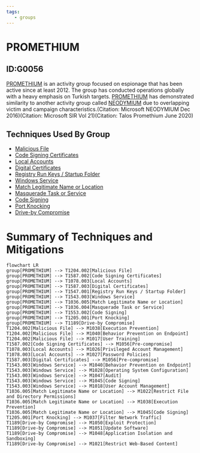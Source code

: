 ```yaml
---
tags:
   - groups
---
```

# PROMETHIUM
## ID:G0056
[PROMETHIUM](groups/G0056) is an activity group focused on espionage that has been active since at least 2012. The group has conducted operations globally with a heavy emphasis on Turkish targets. [PROMETHIUM](groups/G0056) has demonstrated similarity to another activity group called [NEODYMIUM](groups/G0055) due to overlapping victim and campaign characteristics.(Citation: Microsoft NEODYMIUM Dec 2016)(Citation: Microsoft SIR Vol 21)(Citation: Talos Promethium June 2020)
## Techniques Used By Group
* [Malicious File](techniques/T1204/002)
* [Code Signing Certificates](techniques/T1587/002)
* [Local Accounts](techniques/T1078/003)
* [Digital Certificates](techniques/T1587/003)
* [Registry Run Keys / Startup Folder](techniques/T1547/001)
* [Windows Service](techniques/T1543/003)
* [Match Legitimate Name or Location](techniques/T1036/005)
* [Masquerade Task or Service](techniques/T1036/004)
* [Code Signing](techniques/T1553/002)
* [Port Knocking](techniques/T1205/001)
* [Drive-by Compromise](techniques/T1189)

# Summary of Techniques and Mitigations
```mermaid
flowchart LR
group[PROMETHIUM] --> T1204.002[Malicious File]
group[PROMETHIUM] --> T1587.002[Code Signing Certificates]
group[PROMETHIUM] --> T1078.003[Local Accounts]
group[PROMETHIUM] --> T1587.003[Digital Certificates]
group[PROMETHIUM] --> T1547.001[Registry Run Keys / Startup Folder]
group[PROMETHIUM] --> T1543.003[Windows Service]
group[PROMETHIUM] --> T1036.005[Match Legitimate Name or Location]
group[PROMETHIUM] --> T1036.004[Masquerade Task or Service]
group[PROMETHIUM] --> T1553.002[Code Signing]
group[PROMETHIUM] --> T1205.001[Port Knocking]
group[PROMETHIUM] --> T1189[Drive-by Compromise]
T1204.002[Malicious File] --> M1038[Execution Prevention]
T1204.002[Malicious File] --> M1040[Behavior Prevention on Endpoint]
T1204.002[Malicious File] --> M1017[User Training]
T1587.002[Code Signing Certificates] --> M1056[Pre-compromise]
T1078.003[Local Accounts] --> M1026[Privileged Account Management]
T1078.003[Local Accounts] --> M1027[Password Policies]
T1587.003[Digital Certificates] --> M1056[Pre-compromise]
T1543.003[Windows Service] --> M1040[Behavior Prevention on Endpoint]
T1543.003[Windows Service] --> M1028[Operating System Configuration]
T1543.003[Windows Service] --> M1047[Audit]
T1543.003[Windows Service] --> M1045[Code Signing]
T1543.003[Windows Service] --> M1018[User Account Management]
T1036.005[Match Legitimate Name or Location] --> M1022[Restrict File and Directory Permissions]
T1036.005[Match Legitimate Name or Location] --> M1038[Execution Prevention]
T1036.005[Match Legitimate Name or Location] --> M1045[Code Signing]
T1205.001[Port Knocking] --> M1037[Filter Network Traffic]
T1189[Drive-by Compromise] --> M1050[Exploit Protection]
T1189[Drive-by Compromise] --> M1051[Update Software]
T1189[Drive-by Compromise] --> M1048[Application Isolation and Sandboxing]
T1189[Drive-by Compromise] --> M1021[Restrict Web-Based Content]
```